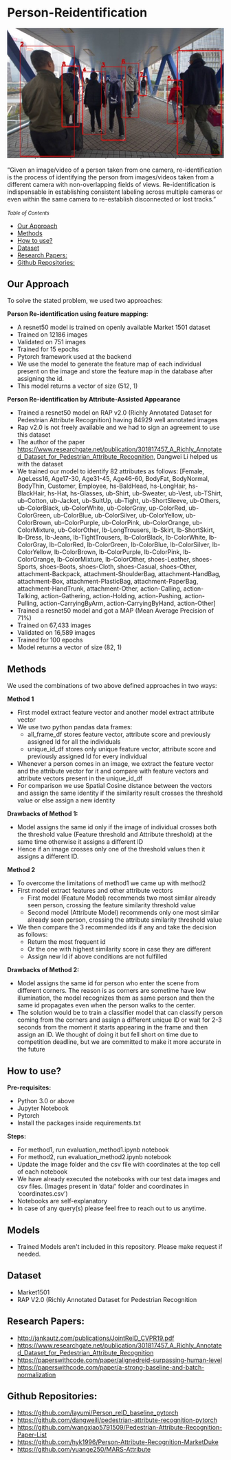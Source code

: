 # Person-Reidentification

![Test](./image/test.jpg)

“Given an image/video of a person taken from one camera, re-identification is the process of identifying the person from images/videos taken from a different camera with non-overlapping fields of views. Re-identification is indispensable in establishing consistent labeling across multiple cameras or even within the same camera to re-establish disconnected or lost tracks.” 

<small><i>Table of Contents</i></small>
- [Our Approach](#our-approach)
- [Methods](#methods)
- [How to use?](#how-to-use-)
- [Dataset](#dataset)
- [Research Papers:](#research-papers-)
- [Github Repositories:](#github-repositories-)


## Our Approach
To solve the stated problem, we used two approaches:

**Person Re-identification using feature mapping:**
*	A resnet50 model is trained on openly available Market 1501 dataset
*	Trained on 12186 images
*	Validated on 751 images
*	Trained for 15 epochs
*	Pytorch framework used at the backend
*	We use the model to generate the feature map of each individual present on the image and store the feature map in the database after assigning the id.
*	This model returns a vector of size (512, 1)

**Person Re-identification by Attribute-Assisted Appearance**
*	Trained a resnet50 model on RAP v2.0 (Richly Annotated Dataset for Pedestrian Attribute Recognition) having 84929 well annotated images
*	Rap v2.0 is not freely available and we had to sign an agreement to use this dataset
*	The author of the paper https://www.researchgate.net/publication/301817457_A_Richly_Annotated_Dataset_for_Pedestrian_Attribute_Recognition, Dangwei Li helped us with the dataset
*	We trained our model to identify 82 attributes as follows:
[Female, AgeLess16, Age17-30, Age31-45, Age46-60, BodyFat, BodyNormal, BodyThin, Customer, Employee, hs-BaldHead, hs-LongHair, hs-BlackHair, hs-Hat, hs-Glasses, ub-Shirt, ub-Sweater, ub-Vest, ub-TShirt, ub-Cotton, ub-Jacket, ub-SuitUp, ub-Tight, ub-ShortSleeve, ub-Others, ub-ColorBlack, ub-ColorWhite, ub-ColorGray, up-ColorRed, ub-ColorGreen, ub-ColorBlue, ub-ColorSilver, ub-ColorYellow, ub-ColorBrown, ub-ColorPurple, ub-ColorPink, ub-ColorOrange, ub-ColorMixture, ub-ColorOther, lb-LongTrousers, lb-Skirt, lb-ShortSkirt, lb-Dress, lb-Jeans, lb-TightTrousers, lb-ColorBlack, lb-ColorWhite, lb-ColorGray, lb-ColorRed, lb-ColorGreen, lb-ColorBlue, lb-ColorSilver, lb-ColorYellow, lb-ColorBrown, lb-ColorPurple, lb-ColorPink, lb-ColorOrange, lb-ColorMixture, lb-ColorOther, shoes-Leather, shoes-Sports, shoes-Boots, shoes-Cloth, shoes-Casual, shoes-Other, attachment-Backpack, attachment-ShoulderBag, attachment-HandBag, attachment-Box, attachment-PlasticBag, attachment-PaperBag, attachment-HandTrunk, attachment-Other, action-Calling, action-Talking, action-Gathering, action-Holding, action-Pushing, action-Pulling, action-CarryingByArm, action-CarryingByHand, action-Other]
*	Trained a resnet50 model and got a MAP (Mean Average Precision of 71%)
*	Trained on 67,433 images
*	Validated on 16,589 images
*	Trained for 100 epochs
*	Model returns a vector of size (82, 1)

## Methods
We used the combinations of two above defined approaches in two ways:

**Method 1**
* First model extract feature vector and another model extract attribute vector
* We use two python pandas data frames:
  * all_frame_df stores feature vector, attribute score and previously assigned Id for all the individuals
  * unique_id_df stores only unique feature vector, attribute score and previously assigned Id for every individual
* Whenever a person comes in an image, we extract the feature vector and the attribute vector for it and compare with feature vectors and attribute vectors present in the unique_id_df
* For comparison we use Spatial Cosine distance between the vectors and assign the same identity if the similarity result crosses the threshold value or else assign a new identity

**Drawbacks of Method 1:**
* Model assigns the same id only if the image of individual crosses both the threshold value (Feature threshold and Attribute threshold) at the same time otherwise it assigns a different ID
* Hence if an image crosses only one of the threshold values then it assigns a different ID.

**Method 2**
* To overcome the limitations of method1 we came up with method2
* First model extract features and other attribute vectors
  * First model (Feature Model) recommends two most similar already seen person, crossing the feature similarity threshold value
  * Second model (Attribute Model) recommends only one most similar already seen person, crossing the attribute similarity threshold value
* We then compare the 3 recommended ids if any and take the decision as follows:
  * Return the most frequent id
  * Or the one with highest similarity score in case they are different
  * Assign new Id if above conditions are not fulfilled

**Drawbacks of Method 2:**
* Model assigns the same id for person who enter the scene from different corners. The reason is as corners are sometime have low illumination, the model recognizes them as same person and then the same id propagates even when the person walks to the center.
* The solution would be to train a classifier model that can classify person coming from the corners and assign a different unique ID or wait for 2-3 seconds from the moment it starts appearing in the frame and then assign an ID. We thought of doing it but fell short on time due to competition deadline, but we are committed to make it more accurate in the future

## How to use?
**Pre-requisites:**
  * Python 3.0 or above
  * Jupyter Notebook
  * Pytorch
  * Install the packages inside requirements.txt

**Steps:**
  * For method1, run evaluation_method1.ipynb notebook
  * For method2, run evaluation_method2.ipynb notebook
  * Update the image folder and the csv file with coordinates at the top cell of each notebook
  * We have already executed the notebooks with our test data images and csv files.  (Images present in ‘data/’ folder and coordinates in ‘coordinates.csv’)
  *	Notebooks are self-explanatory
  * In case of any query(s) please feel free to reach out to us anytime.

## Models
* Trained Models aren't included in this repository. Please make request if needed. 

## Dataset
* Market1501
* RAP V2.0 (Richly Annotated Dataset for Pedestrian Recognition

## Research Papers:
*	http://jankautz.com/publications/JointReID_CVPR19.pdf
*	https://www.researchgate.net/publication/301817457_A_Richly_Annotated_Dataset_for_Pedestrian_Attribute_Recognition
*	https://paperswithcode.com/paper/alignedreid-surpassing-human-level
*	https://paperswithcode.com/paper/a-strong-baseline-and-batch-normalization

## Github Repositories:
*	https://github.com/layumi/Person_reID_baseline_pytorch
*	https://github.com/dangweili/pedestrian-attribute-recognition-pytorch
*	https://github.com/wangxiao5791509/Pedestrian-Attribute-Recognition-Paper-List
*	https://github.com/hyk1996/Person-Attribute-Recognition-MarketDuke
*	https://github.com/yuange250/MARS-Attribute




